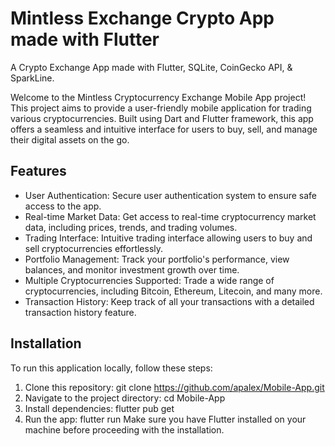 # Mintless Exchange Crypto App made with Flutter
A Crypto Exchange App made with Flutter, SQLite, CoinGecko API, & SparkLine.

Welcome to the Mintless Cryptocurrency Exchange Mobile App project! This project aims to provide a user-friendly mobile application for trading various cryptocurrencies. Built using Dart and Flutter framework, this app offers a seamless and intuitive interface for users to buy, sell, and manage their digital assets on the go.

## Features

- User Authentication: Secure user authentication system to ensure safe access to the app.
- Real-time Market Data: Get access to real-time cryptocurrency market data, including prices, trends, and trading volumes.
- Trading Interface: Intuitive trading interface allowing users to buy and sell cryptocurrencies effortlessly.
- Portfolio Management: Track your portfolio's performance, view balances, and monitor investment growth over time.
- Multiple Cryptocurrencies Supported: Trade a wide range of cryptocurrencies, including Bitcoin, Ethereum, Litecoin, and many more.
- Transaction History: Keep track of all your transactions with a detailed transaction history feature.

## Installation

To run this application locally, follow these steps:

1. Clone this repository: git clone https://github.com/apalex/Mobile-App.git
2. Navigate to the project directory: cd Mobile-App
3. Install dependencies: flutter pub get
4. Run the app: flutter run
Make sure you have Flutter installed on your machine before proceeding with the installation.
